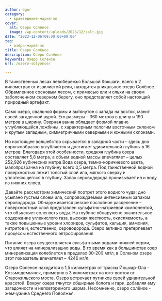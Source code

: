 ```yaml
---
author: egor
category:
  - краеведение-марий-эл
cover:
  alt: Озеро Солёное
  image: /wp-content/uploads/2023/12/salt.jpg
date: "2023-12-06T09:00:00+00:00"
tag:
  - озёра-марий-эл
title: Озеро Солёное
description: Озеро Солёное
keywords: Озеро Солёное
url: /ozero-solyonoe/

---
```

В таинственных лесах левобережья Большой Кокшаги, всего в 2 километрах от извилистой реки, находится уникальное озеро Солёное. Обрамленное сосновым лесом, с примесью ели и ольхи на своем заболоченном северном берегу, оно представляет собой настоящий природный артефакт.

Само озеро, овальной формы и вытянутое с запада на восток, манит своей загадочной аурой. Его размеры – 360 метров в длину и 190 метров в ширину. Озерная ванна обладает формой плавно углубляющейся ложбины, с характерным пологим восточным склоном и крутым западным, симметричными северными и южными склонами.

Но настоящее волшебство скрывается в западной части – здесь дно воронкообразно углубляется и достигает удивительной глубины в 16 метров. Благодаря этой особенности, средняя глубина озера составляет 5,8 метра, а объем водной массы впечатляет – целых 252,926 кубических метра.Вода озера, темно-коричневого цвета, малопрозрачна на глубину всего 0,5 метра. Под таинственной водной поверхностью лежит толстый слой ила, мягкого сверху и уплотняющегося в глубину. Запах сероводорода пронизывает ил и воду из нижних слоев.

Давайте рассмотрим химический портрет этого водного чуда: дно усыпано густым слоем ила, сопровождаемым интенсивным запахом сероводорода. Обнаруживается резкое послойное разделение – поверхностный слой представлен сульфатно-натриевой компонентой, что объясняет соленость воды. На глубине обнаружено значительное содержание углекислого газа, высокая жесткость, окисляемость, а также повышенные уровни хлоридов, сульфатов, кальция, аммония, нитритов и, естественно, сероводорода. Озеро активно претерпевает процессы естественного эвтрофирования.

Питание озера осуществляется сульфатными водами нижней перми, что влияет на минерализацию воды. В то время как в большинстве озер минерализация колеблется в пределах 30-200 мг/л, в Соленом озере этот показатель впечатляет – 4246 мг/л.

Озеро Соленое находится в 1,5 километрах от трассы Йошкар-Ола - Козьмодемьянск, примерно в 3 километрах на юго-восток от Старожильского моста. Озеро встречает путников своей удивительной красотой. Вокруг озера тянутся обширные болота и гари, добавляя ему загадочности и неповторимого шарма. Несомненно, озеро солёное - жемчужина Среднего Поволжья.
